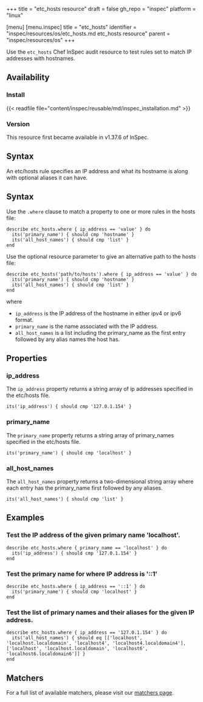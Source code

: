 +++
title = "etc_hosts resource"
draft = false
gh_repo = "inspec"
platform = "linux"

[menu]
  [menu.inspec]
    title = "etc_hosts"
    identifier = "inspec/resources/os/etc_hosts.md etc_hosts resource"
    parent = "inspec/resources/os"
+++

Use the `etc_hosts` Chef InSpec audit resource to test rules set to match IP addresses with hostnames.

## Availability

### Install

{{< readfile file="content/inspec/reusable/md/inspec_installation.md" >}}

### Version

This resource first became available in v1.37.6 of InSpec.

## Syntax

An etc/hosts rule specifies an IP address and what its hostname is along with optional aliases it can have.

## Syntax

Use the `.where` clause to match a property to one or more rules in the hosts file:

    describe etc_hosts.where { ip_address == 'value' } do
      its('primary_name') { should cmp 'hostname' }
      its('all_host_names') { should cmp 'list' }
    end

Use the optional resource parameter to give an alternative path to the hosts file:

    describe etc_hosts('path/to/hosts').where { ip_address == 'value' } do
      its('primary_name') { should cmp 'hostname' }
      its('all_host_names') { should cmp 'list' }
    end

where

- `ip_address` is the IP address of the hostname in either ipv4 or ipv6 format.
- `primary_name` is the name associated with the IP address.
- `all_host_names` is a list including the primary_name as the first entry followed by any alias names the host has.

## Properties

### ip_address

The `ip_address` property returns a string array of ip addresses specified in the etc/hosts file.

    its('ip_address') { should cmp '127.0.1.154' }

### primary_name

The `primary_name` property returns a string array of primary_names specified in the etc/hosts file.

    its('primary_name') { should cmp 'localhost' }

### all_host_names

The `all_host_names` property returns a two-dimensional string array where each entry has the primary_name first followed by any aliases.

    its('all_host_names') { should cmp 'list' }

## Examples

### Test the IP address of the given primary name 'localhost'.

    describe etc_hosts.where { primary_name == 'localhost' } do
      its('ip_address') { should cmp '127.0.1.154' }
    end

### Test the primary name for where IP address is '::1'

    describe etc_hosts.where { ip_address == '::1' } do
      its('primary_name') { should cmp 'localhost' }
    end

### Test the list of primary names and their aliases for the given IP address.

    describe etc_hosts.where { ip_address == '127.0.1.154' } do
      its('all_host_names') { should eq [['localhost', 'localhost.localdomain', 'localhost4', 'localhost4.localdomain4'],  ['localhost', 'localhost.localdomain', 'localhost6', 'localhost6.localdomain6']] }
    end

## Matchers

For a full list of available matchers, please visit our [matchers page](/inspec/matchers/).
